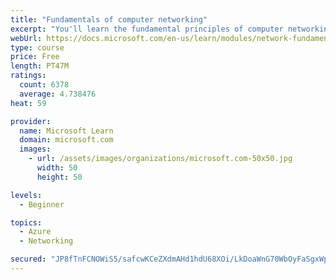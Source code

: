 ```yaml
---
title: "Fundamentals of computer networking"
excerpt: "You'll learn the fundamental principles of computer networking to prepare you for the Azure admin and developer learning paths."
webUrl: https://docs.microsoft.com/en-us/learn/modules/network-fundamentals/
type: course
price: Free
length: PT47M
ratings:
  count: 6378
  average: 4.738476
heat: 59

provider:
  name: Microsoft Learn
  domain: microsoft.com
  images:
    - url: /assets/images/organizations/microsoft.com-50x50.jpg
      width: 50
      height: 50

levels:
  - Beginner

topics:
  - Azure
  - Networking

secured: "JP8fTnFCNOWiS5/safcwKCeZXdmAHd1hdU68XOi/LkDoaWnG70WbOyFaSgxWpTk8llfyL0vEujZ7DVmdedGdDpTbLnTXOk/o+NPOZse8PN7Io5AQ12NpldgYq9up1/bw0bRqXL6RGx3SkRMXCeTa+pLR0CFQovrkAVbJ70gaf4htt+zNLke28mokmi4YKeLWNe8XM+OOCTQilmKHM1gh/a4VrlQZp+HDvdctlSr+WEN9CY+ZkDapmPCu6dYyMeCAhcUoiueSlh+mSgbvOivEOn4lqPZOUf+ZXO86+4ikvpJ3WPInzqSQ1V9d0yxZB1M6mAmpSyGBLqQ7Et/84mT8GwjXR1GTmGGMF5tLk41ZPGU/LqDNDXMu6/uBxSbxFh8P3EhEz8bqJFF6FASQYr8iTlvvG6+nv1nFbMj7wWaes9w=;tqIj82xP2vPYEVcmDxrVzw=="
---
```


